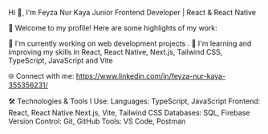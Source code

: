Hi 👋, I'm Feyza Nur Kaya
Junior Frontend Developer | React & React Native

🌟 Welcome to my profile! Here are some highlights of my work:

🔭 I'm currently working on web development projects .
🌱 I'm learning and improving my skills in React, React Native, Next.js, Tailwind CSS, TypeScript, JavaScript and Vite

🌐 Connect with me:
https://www.linkedin.com/in/feyza-nur-kaya-355356231/

🛠️ Technologies & Tools I Use:
Languages: TypeScript, JavaScript
Frontend: React, React Native Next.js, Vite, Tailwind CSS
Databases: SQL, Firebase
Version Control: Git, GitHub
Tools: VS Code, Postman
